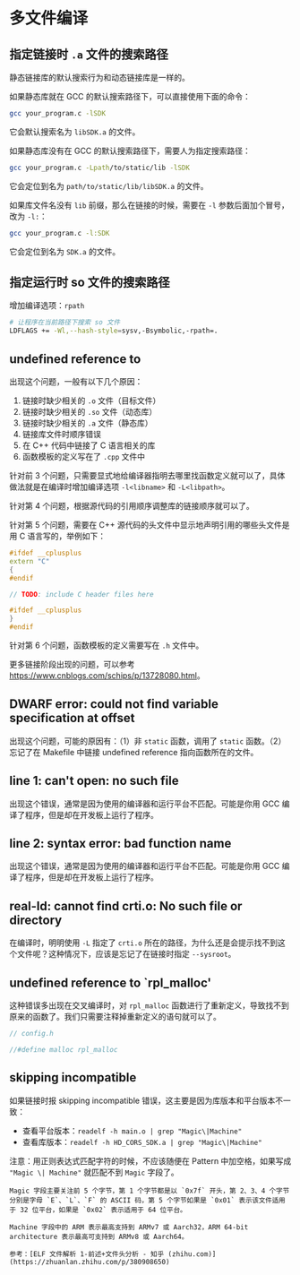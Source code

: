 # 多文件编译

## 指定链接时 `.a` 文件的搜索路径

静态链接库的默认搜索行为和动态链接库是一样的。

如果静态库就在 GCC 的默认搜索路径下，可以直接使用下面的命令：

```bash
gcc your_program.c -lSDK
```

它会默认搜索名为 `libSDK.a` 的文件。

如果静态库没有在 GCC 的默认搜索路径下，需要人为指定搜索路径：

```bash
gcc your_program.c -Lpath/to/static/lib -lSDK
```

它会定位到名为 `path/to/static/lib/libSDK.a` 的文件。

如果库文件名没有 `lib` 前缀，那么在链接的时候，需要在 `-l` 参数后面加个冒号，改为 `-l:`：

```bash
gcc your_program.c -l:SDK
```

它会定位到名为 `SDK.a` 的文件。

## 指定运行时 so 文件的搜索路径

增加编译选项：`rpath`

```bash
# 让程序在当前路径下搜索 so 文件
LDFLAGS += -Wl,--hash-style=sysv,-Bsymbolic,-rpath=.
```

## undefined reference to

出现这个问题，一般有以下几个原因：

1. 链接时缺少相关的 `.o` 文件（目标文件）
2. 链接时缺少相关的 `.so` 文件（动态库）
3. 链接时缺少相关的 `.a` 文件（静态库）
4. 链接库文件时顺序错误
5. 在 C++ 代码中链接了 C 语言相关的库
6. 函数模板的定义写在了 `.cpp` 文件中

针对前 3 个问题，只需要显式地给编译器指明去哪里找函数定义就可以了，具体做法就是在编译时增加编译选项 `-l<libname>` 和 `-L<libpath>`。

针对第 4 个问题，根据源代码的引用顺序调整库的链接顺序就可以了。

针对第 5 个问题，需要在 C++ 源代码的头文件中显示地声明引用的哪些头文件是用 C 语言写的，举例如下：

```cpp
#ifdef __cplusplus
extern "C"
{
#endif

// TODO: include C header files here

#ifdef __cplusplus
}
#endif
```

针对第 6 个问题，函数模板的定义需要写在 `.h` 文件中。

更多链接阶段出现的问题，可以参考 <https://www.cnblogs.com/schips/p/13728080.html>。

## DWARF error: could not find variable specification at offset

出现这个问题，可能的原因有：（1）非 `static` 函数，调用了 `static` 函数。（2）忘记了在 Makefile 中链接 undefined reference 指向函数所在的文件。

## line 1: can't open: no such file

出现这个错误，通常是因为使用的编译器和运行平台不匹配。可能是你用 GCC 编译了程序，但是却在开发板上运行了程序。

## line 2: syntax error: bad function name

出现这个错误，通常是因为使用的编译器和运行平台不匹配。可能是你用 GCC 编译了程序，但是却在开发板上运行了程序。

## real-ld: cannot find crti.o: No such file or directory

在编译时，明明使用 `-L` 指定了 `crti.o` 所在的路径，为什么还是会提示找不到这个文件呢？这种情况下，应该是忘记了在链接时指定 `--sysroot`。

## undefined reference to `rpl_malloc'

这种错误多出现在交叉编译时，对 `rpl_malloc` 函数进行了重新定义，导致找不到原来的函数了。我们只需要注释掉重新定义的语句就可以了。

```cpp
// config.h

//#define malloc rpl_malloc
```

## skipping incompatible

如果链接时报 skipping incompatible 错误，这主要是因为库版本和平台版本不一致：

- 查看平台版本：`readelf -h main.o | grep "Magic\|Machine"`
- 查看库版本：`readelf -h HD_CORS_SDK.a | grep "Magic\|Machine"`

注意：用正则表达式匹配字符的时候，不应该随便在 Pattern 中加空格，如果写成 `"Magic \| Machine"` 就匹配不到 `Magic` 字段了。

```{note}
Magic 字段主要关注前 5 个字节，第 1 个字节都是以 `0x7f` 开头，第 2、3、4 个字节分别是字母 `E`、`L`、`F` 的 ASCII 码，第 5 个字节如果是 `0x01` 表示该文件适用于 32 位平台，如果是 `0x02` 表示适用于 64 位平台。

Machine 字段中的 ARM 表示最高支持到 ARMv7 或 Aarch32，ARM 64-bit architecture 表示最高可支持到 ARMv8 或 Aarch64。

参考：[ELF 文件解析 1-前述+文件头分析 - 知乎 (zhihu.com)](https://zhuanlan.zhihu.com/p/380908650)
```
